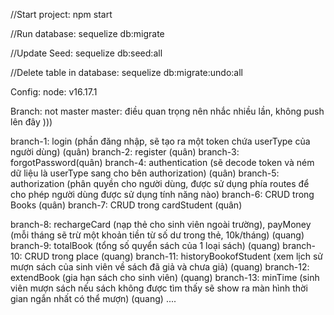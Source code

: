 //Start project: 
npm start

//Run database: 
sequelize db:migrate 

//Update Seed: 
sequelize db:seed:all 

//Delete table in database: 
sequelize db:migrate:undo:all 





Config:
node: v16.17.1 




Branch: not master
master: điều quan trọng nên nhắc nhiều lần, không push lên đây )))

branch-1: login (phần đăng nhập, sẽ tạo ra một token chứa userType của người dùng) (quân)
branch-2: register (quân)
branch-3: forgotPassword(quân)
branch-4: authentication (sẽ decode token và ném dữ liệu là userType sang cho bên authorization) (quân)
branch-5: authorization (phân quyền cho người dùng, được sử dụng phía routes để cho phép người dùng được sử dụng tính năng nào)
branch-6: CRUD trong Books (quân)
branch-7: CRUD trong cardStudent (quân)

branch-8: rechargeCard (nạp thẻ cho sinh viên ngoài trường), payMoney (mỗi tháng sẽ trừ một khoản tiền từ số dư trong thẻ, 10k/tháng) (quang)
branch-9: totalBook (tổng số quyển sách của 1 loại sách) (quang)
branch-10: CRUD trong place (quang)
branch-11: historyBookofStudent (xem lịch sử mượn sách của sinh viên về sách đã giả và chưa giả) (quang)
branch-12: extendBook (gia hạn sách cho sinh viên) (quang)
branch-13: minTime (sinh viên mượn sách nếu sách không được tìm thấy sẽ show ra màn hình thời gian ngắn nhất có thể mượn) (quang)
....
